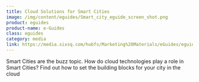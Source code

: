 ```yaml
---
title: Cloud Solutions for Smart Cities
image: /img/content/eguides/Smart_city_eguide_screen_shot.png
product: eguides
product-name: e-Guides
class: eguides
category: media
link: https://media.sixsq.com/hubfs/Marketing%20Materials/eGuides/eguides-Smart-city.pdf
---
```


Smart Cities are the buzz topic. How do cloud technologies play a role in Smart Cities? Find out how to set the building blocks for your city in the cloud
